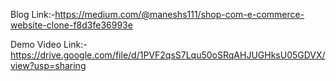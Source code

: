 Blog Link:-https://medium.com/@maneshs111/shop-com-e-commerce-website-clone-f8d3fe36993e

Demo Video Link:-https://drive.google.com/file/d/1PVF2qsS7Lqu50oSRqAHJUGHksU05GDVX/view?usp=sharing